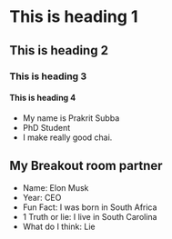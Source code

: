 # This is heading 1
## This is heading 2
### This is heading 3
#### This is heading 4

* My name is Prakrit Subba
* PhD Student
* I make really good chai.

## My Breakout room partner
* Name: Elon Musk
* Year: CEO
* Fun Fact: I was born in South Africa
* 1 Truth or lie: I live in South Carolina
* What do I think: Lie

